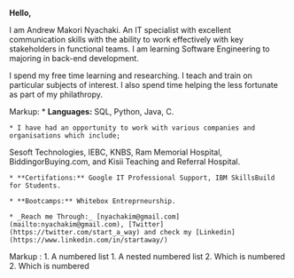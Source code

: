 **Hello,**

I am Andrew Makori Nyachaki. An IT specialist with excellent communication skills with
the ability to work effectively with key stakeholders in functional teams. I am
learning Software Engineering to majoring in back-end development.

I spend my free time learning and researching. I teach and train on particular subjects of interest. I also spend time helping the less fortunate as part of my philathropy.

Markup:	* **Languages:** SQL, Python, Java, C.

	* I have had an opportunity to work with various companies and organisations which include;
Sesoft Technologies, IEBC, KNBS, Ram Memorial Hospital, BiddingorBuying.com, and Kisii Teaching and Referral Hospital.

	* **Certifations:** Google IT Professional Support, IBM SkillsBuild for Students.

	* **Bootcamps:** Whitebox Entreprneurship.

	* _Reach me Through:_ [nyachakim@gmail.com](mailto:nyachakim@gmail.com), [Twitter](https://twitter.com/start_a_way) and check my [Linkedin](https://www.linkedin.com/in/startaway/)

 Markup : 1. A numbered list
              1. A nested numbered list
              2. Which is numbered
          2. Which is numbered
